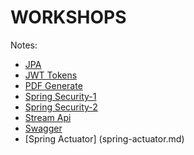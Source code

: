 # WORKSHOPS
Notes: 
- [JPA](readme-jpa.md)
- [JWT Tokens](readme-jwt-security.md)
- [PDF Generate](pdf-generate-flyingsaucer.md)
- [Spring Security-1](spring-security/in-memory-specificuser/in-memory-specific-user.md)
- [Spring Security-2](spring-security/spring-security.md)
- [Stream Api](stream-api.md)
- [Swagger](swagger.md)
- [Spring Actuator] (spring-actuator.md)
